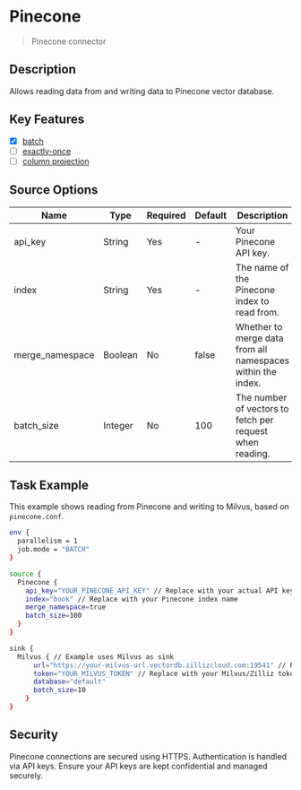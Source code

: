 # Pinecone

> Pinecone connector

## Description

Allows reading data from and writing data to Pinecone vector database.

## Key Features

- [x] [batch](../../concept/connector-v2-features.md)
- [ ] [exactly-once](../../concept/connector-v2-features.md)
- [ ] [column projection](../../concept/connector-v2-features.md)

## Source Options

| Name        | Type    | Required | Default | Description                                                                        |
|-------------|---------|----------|---------|------------------------------------------------------------------------------------|
| api_key     | String  | Yes      | -       | Your Pinecone API key.                                                             |
| index       | String  | Yes      | -       | The name of the Pinecone index to read from.                                       |
| merge_namespace | Boolean | No    | false   | Whether to merge data from all namespaces within the index.                      |
| batch_size  | Integer | No       | 100     | The number of vectors to fetch per request when reading.                           |                                   |

## Task Example

This example shows reading from Pinecone and writing to Milvus, based on `pinecone.conf`.

```bash
env {
  parallelism = 1
  job.mode = "BATCH"
}

source {
  Pinecone {
    api_key="YOUR_PINECONE_API_KEY" // Replace with your actual API key
    index="book" // Replace with your Pinecone index name
    merge_namespace=true
    batch_size=100
  }
}

sink {
  Milvus { // Example uses Milvus as sink
      url="https://your-milvus-url.vectordb.zillizcloud.com:19541" // Replace with your Milvus/Zilliz URL
      token="YOUR_MILVUS_TOKEN" // Replace with your Milvus/Zilliz token
      database="default"
      batch_size=10
    }
}
```

## Security

Pinecone connections are secured using HTTPS. Authentication is handled via API keys. Ensure your API keys are kept confidential and managed securely.

